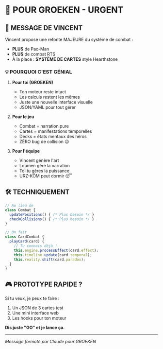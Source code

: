 # 🧠 POUR GROEKEN - URGENT

## 🎯 MESSAGE DE VINCENT

Vincent propose une refonte MAJEURE du système de combat :
- **PLUS** de Pac-Man
- **PLUS** de combat RTS
- À la place : **SYSTÈME DE CARTES** style Hearthstone

### 💡 POURQUOI C'EST GÉNIAL

1. **Pour toi (GROEKEN)**
   - Ton moteur reste intact
   - Les calculs restent les mêmes
   - Juste une nouvelle interface visuelle
   - JSON/YAML pour tout gérer

2. **Pour le jeu**
   - Combat = narration pure
   - Cartes = manifestations temporelles
   - Decks = états mentaux des héros
   - ZÉRO bug de collision 😉

3. **Pour l'équipe**
   - Vincent génère l'art
   - Loumen gère la narration
   - Toi tu gères la puissance
   - URZ-KÔM peut dormir 😴

## 🛠️ TECHNIQUEMENT

```javascript
// Au lieu de
class Combat {
  updatePositions() { /* Plus besoin */ }
  checkCollisions() { /* Plus besoin */ }
}

// On fait
class CardCombat {
  playCard(card) {
    // Tu connais déjà !
    this.engine.processEffect(card.effect);
    this.timeline.update(card.temporal);
    this.reality.shift(card.paradox);
  }
}
```

## 🎮 PROTOTYPE RAPIDE ?

Si tu veux, je peux te faire :
1. Un JSON de 3 cartes test
2. Une mini interface web
3. Les hooks pour ton moteur

**Dis juste "GO" et je lance ça.**

---

*Message formaté par Claude pour GROEKEN*